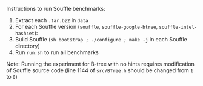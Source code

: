 Instructions to run Souffle benchmarks:
1. Extract each `.tar.bz2` in `data`
2. For each Souffle version (`souffle`, `souffle-google-btree`, `souffle-intel-hashset`):
  1. Build Souffle (`sh bootstrap ; ./configure ; make -j` in each Souffle directory)
3. Run `run.sh` to run all benchmarks

Note: Running the experiment for B-tree with no hints requires modification of Souffle source code (line 1144 of `src/BTree.h` should be changed from `1` to `0`)
